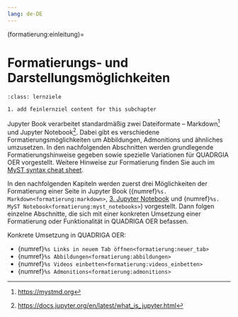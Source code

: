 ```yaml
---
lang: de-DE
---
```


(formatierung:einleitung)=
# Formatierungs- und Darstellungsmöglichkeiten

```{admonition} Feinlernziel
:class: lernziele

1. add feinlernziel content for this subchapter

```

Jupyter Book verarbeitet standardmäßig zwei Dateiformate – Markdown[^url-myst-markdown] und Jupyter Notebook[^url-jupyter-notebook]. Dabei gibt es verschiedene Formatierungsmöglichkeiten um Abbildungen, Admonitions und ähnliches umzusetzen. In den nachfolgenden Abschnitten werden grundlegende Formatierungshinweise gegeben sowie spezielle Variationen für QUADRGIA OER vorgestellt. Weitere Hinweise zur Formatierung finden Sie auch im <a href="https://jupyterbook.org/en/stable/reference/cheatsheet.html" class="external-link" target="_blank">MyST syntax cheat sheet</a>.

In den nachfolgenden Kapiteln werden zuerst drei Möglichkeiten der Formatierung einer Seite in Jupyter Book ({numref}`%s. Markdown<formatierung:markdown>`, [3. Jupyter Notebook](./notebooks.ipynb) und {numref}`%s. MyST Notebook<formatierung:myst_notebooks>`) vorgestellt. Dann folgen einzelne Abschnitte, die sich mit einer konkreten Umsetzung einer Formatierung oder Funktionalität in QUADRIGA OER befassen.

Konkrete Umsetzung in QUADRIGA OER:
- {numref}`%s Links in neuem Tab öffnen<formatierung:neuer_tab>`
- {numref}`%s Abbildungen<formatierung:abbildungen>`
- {numref}`%s Videos einbetten<formatierung:videos_einbetten>`
- {numref}`%s Admonitions<formatierung:admonitions>`


[^url-myst-markdown]: <a href="https://mystmd.org" class="external-link" target="_blank">https://mystmd.org</a>
[^url-jupyter-notebook]: <a href="https://docs.jupyter.org/en/latest/what_is_jupyter.html" class="external-link" target="_blank">https://docs.jupyter.org/en/latest/what_is_jupyter.html</a>